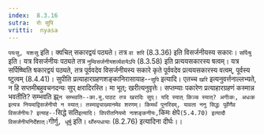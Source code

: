 ```yaml
---
index:  8.3.16
sutra:  रोः सुपि
vritti:  nyasa
---
```


`पयःसु, यशःसु` इति। क्वचित् सकारद्वयं पठ्यते। तत्र `वा शरि` (8.3.36) इति विसर्जनीयस्य सकारः। `सर्पिःषु` इति। यत्र विसर्जनीयः पठ्यते तत्र `नुम्विसर्जनीयशर्व्यवायेऽपि` (8.3.58) इति प्रत्ययसकारस्य षत्वम्। यत्र सर्पिष्ष्विति षकारद्वयं पठ्यते, तत्र पूर्ववदेव विसर्जनीयस्य सकारे कृते पूर्ववदेव प्रत्ययसकारस्य वत्वम्, पूर्वस्य ष्टुत्वम् (8.4.41)।
सुपीति प्रत्याहारग्रहणशङ्कानिरासायाह--`सुपि` इत्यादि। एतच्च `खरि` इत्यनुवर्त्तनाल्लभ्यते, न हि सप्तमीबहुवचनदन्यः सुप् क्षरादिरस्ति। मा भूत्; खरीत्यनुवृत्तेः। सप्तम्याः पकारेण प्रत्याहारग्रहणं कस्मान्न भवतीति? सम्भवति झ्र्`न सम्भवति--का.मु.पाठट तत्र खरादिः सुप्। यदि स्यात् किञ्च स्यात्? अगीःकः, अधःक इत्यत्र नियमाद्विसर्जनीयो न स्यात्। तस्माद्व्याख्यानमेव शरणम्। किमर्थं पुनरिदम्, यावता ननु सिद्धः पूर्वेणैव विसर्जनीयः? इत्याह--`सिद्धे सति` इत्यादि। विपरीतनियमो नाशङ्कनीयः, `किमः क्षेपे` (5.4.70) इत्यादौ विसर्जनीयनिर्देशात्। `गीर्णु`, धूर्षु` इति। `र्थोरुपधायाः` (8.2.76) इत्यादिना दीर्घः।।

